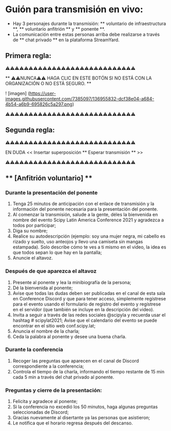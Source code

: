 # Guión para transmisión en vivo:

* Hay 3 personajes durante la transmisión: ** voluntario de infraestructura **, ** voluntario anfitrión ** y ** ponente **.
* La comunicación entre estas personas arriba debe realizarse a través de ** chat privado ** en la plataforma StreamYard.

## Primera regla:

⚠️⚠️⚠️⚠️⚠️⚠️⚠️⚠️⚠️⚠️⚠️⚠️⚠️⚠️⚠️⚠️⚠️⚠️⚠️⚠️⚠️⚠️⚠️⚠️⚠️⚠️⚠️⚠️

** ⚠️⚠️NUNCA⚠️⚠️ HAGA CLIC EN ESTE BOTÓN SI NO ESTÁ CON LA ORGANIZACIÓN O NO ESTÁ SEGURO. **

! [imagen] (https://user-images.githubusercontent.com/7385097/136955832-dcf38e04-a684-4b54-a6b9-695826c5a297.png)

⚠️⚠️⚠️⚠️⚠️⚠️⚠️⚠️⚠️⚠️⚠️⚠️⚠️⚠️⚠️⚠️⚠️⚠️⚠️⚠️⚠️⚠️⚠️⚠️⚠️⚠️⚠️⚠️

## Segunda regla:

⚠️⚠️⚠️⚠️⚠️⚠️⚠️⚠️⚠️⚠️⚠️⚠️⚠️⚠️⚠️⚠️⚠️⚠️⚠️⚠️⚠️⚠️⚠️⚠️⚠️⚠️⚠️⚠️

EN DUDA << Insertar superposición ** Esperar transmisión ** >>

⚠️⚠️⚠️⚠️⚠️⚠️⚠️⚠️⚠️⚠️⚠️⚠️⚠️⚠️⚠️⚠️⚠️⚠️⚠️⚠️⚠️⚠️⚠️⚠️⚠️⚠️⚠️⚠️

## ** [Anfitrión voluntario] **

### Durante la presentación del ponente

1. Tenga 25 minutos de anticipación con el enlace de transmisión y la información del ponente necesaria para la presentación del ponente.
2. Al comenzar la transmisión, salude a la gente, déles la bienvenida en nombre del evento Scipy Latin America Conference 2021 y agradezca a todos por participar;
3. Diga su nombre;
4. Realice su autodescripción (ejemplo: soy una mujer negra, mi cabello es rizado y suelto, uso anteojos y llevo una camiseta sin mangas estampada). Solo describe cómo te ves a ti mismo en el video, la idea es que todos sepan lo que hay en la pantalla;
5. Anuncie el altavoz.

### Después de que aparezca el altavoz
1. Presente al ponente y lea la minibiografía de la persona;
2. Dé la bienvenida al ponente;
3. Avise que todas las dudas deben ser publicadas en el canal de esta sala en Conference Discord y que para tener acceso, simplemente regístrese para el evento usando el formulario de registro del evento y regístrese en el servidor (que también se incluye en la descripción del video).
4. Invita a seguir a través de las redes sociales @scipyla y recuerda usar el hashtag # scipylat2021;
Avise que el calendario del evento se puede encontrar en el sitio web conf.scipy.lat;
5. Anuncia el nombre de la charla;
6. Ceda la palabra al ponente y desee una buena charla.

### Durante la conferencia
1. Recoger las preguntas que aparecen en el canal de Discord correspondiente a la conferencia;
2. Controla el tiempo de la charla, informando el tiempo restante de 15 min cada 5 min a través del chat privado al ponente.

### Preguntas y cierre de la presentación:
1. Felicita y agradece al ponente;
2. Si la conferencia no excedió los 50 minutos, haga algunas preguntas seleccionadas de Discord;
3. Gracias nuevamente al disertante ya las personas que asistieron;
4. Le notifica que el horario regresa después del descanso.

